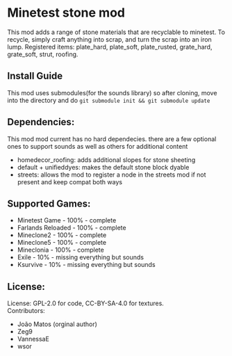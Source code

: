 Minetest stone mod
==============

This mod adds a range of stone materials that are recyclable to
minetest.  To recycle, simply craft anything into scrap, and turn the
scrap into an iron lump.  Registered items: plate_hard, plate_soft,
plate_rusted, grate_hard, grate_soft, strut, roofing.

## Install Guide
This mod uses submodules(for the sounds library) so after cloning,
move into the directory and do `git submodule init && git submodule update`

## Dependencies:

This mod mod current has no hard dependecies.
there are a few optional ones to support sounds as well as others for additional content
* homedecor_roofing: adds additional slopes for stone sheeting
* default + unifieddyes: makes the default stone block dyable
* streets: allows the mod to register a node in the streets mod if not present and keep compat both ways
  
## Supported Games:

* Minetest Game - 100% - complete
* Farlands Reloaded - 100% - complete
* Mineclone2 - 100% - complete
* Mineclone5 - 100% - complete
* Mineclonia - 100% - complete
* Exile - 10% - missing everything but sounds
* Ksurvive - 10% - missing everything but sounds

## License:

License: GPL-2.0 for code, CC-BY-SA-4.0 for textures.  
Contributors:
* João Matos (orginal author)
* Zeg9
* VannessaE
* wsor
